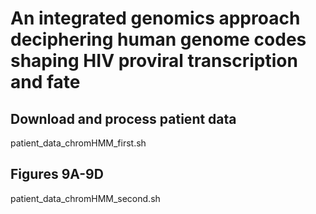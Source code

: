 # An integrated genomics approach deciphering human genome codes shaping HIV proviral transcription and fate

## Download and process patient data
patient_data_chromHMM_first.sh

## Figures 9A-9D
patient_data_chromHMM_second.sh



